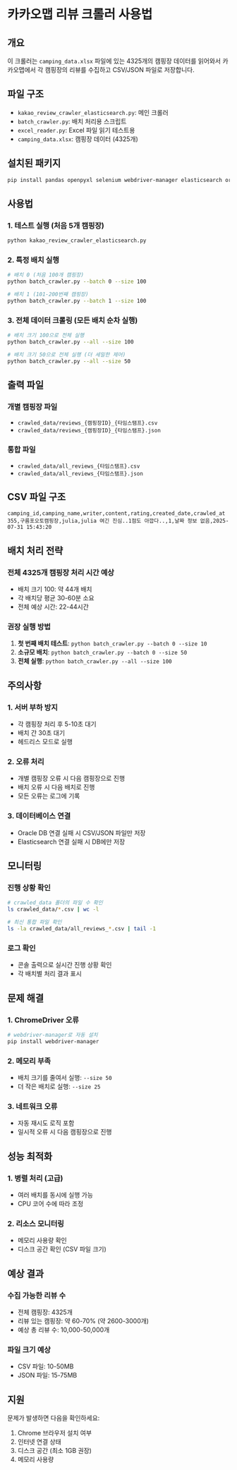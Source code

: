 # 카카오맵 리뷰 크롤러 사용법

## 개요
이 크롤러는 `camping_data.xlsx` 파일에 있는 4325개의 캠핑장 데이터를 읽어와서 카카오맵에서 각 캠핑장의 리뷰를 수집하고 CSV/JSON 파일로 저장합니다.

## 파일 구조
- `kakao_review_crawler_elasticsearch.py`: 메인 크롤러
- `batch_crawler.py`: 배치 처리용 스크립트
- `excel_reader.py`: Excel 파일 읽기 테스트용
- `camping_data.xlsx`: 캠핑장 데이터 (4325개)

## 설치된 패키지
```bash
pip install pandas openpyxl selenium webdriver-manager elasticsearch oracledb
```

## 사용법

### 1. 테스트 실행 (처음 5개 캠핑장)
```bash
python kakao_review_crawler_elasticsearch.py
```

### 2. 특정 배치 실행
```bash
# 배치 0 (처음 100개 캠핑장)
python batch_crawler.py --batch 0 --size 100

# 배치 1 (101-200번째 캠핑장)
python batch_crawler.py --batch 1 --size 100
```

### 3. 전체 데이터 크롤링 (모든 배치 순차 실행)
```bash
# 배치 크기 100으로 전체 실행
python batch_crawler.py --all --size 100

# 배치 크기 50으로 전체 실행 (더 세밀한 제어)
python batch_crawler.py --all --size 50
```

## 출력 파일

### 개별 캠핑장 파일
- `crawled_data/reviews_{캠핑장ID}_{타임스탬프}.csv`
- `crawled_data/reviews_{캠핑장ID}_{타임스탬프}.json`

### 통합 파일
- `crawled_data/all_reviews_{타임스탬프}.csv`
- `crawled_data/all_reviews_{타임스탬프}.json`

## CSV 파일 구조
```csv
camping_id,camping_name,writer,content,rating,created_date,crawled_at
355,구름포오토캠핑장,julia,julia 여긴 진심..1점도 아깝다..,1,날짜 정보 없음,2025-07-31 15:43:20
```

## 배치 처리 전략

### 전체 4325개 캠핑장 처리 시간 예상
- 배치 크기 100: 약 44개 배치
- 각 배치당 평균 30-60분 소요
- 전체 예상 시간: 22-44시간

### 권장 실행 방법
1. **첫 번째 배치 테스트**: `python batch_crawler.py --batch 0 --size 10`
2. **소규모 배치**: `python batch_crawler.py --batch 0 --size 50`
3. **전체 실행**: `python batch_crawler.py --all --size 100`

## 주의사항

### 1. 서버 부하 방지
- 각 캠핑장 처리 후 5-10초 대기
- 배치 간 30초 대기
- 헤드리스 모드로 실행

### 2. 오류 처리
- 개별 캠핑장 오류 시 다음 캠핑장으로 진행
- 배치 오류 시 다음 배치로 진행
- 모든 오류는 로그에 기록

### 3. 데이터베이스 연결
- Oracle DB 연결 실패 시 CSV/JSON 파일만 저장
- Elasticsearch 연결 실패 시 DB에만 저장

## 모니터링

### 진행 상황 확인
```bash
# crawled_data 폴더의 파일 수 확인
ls crawled_data/*.csv | wc -l

# 최신 통합 파일 확인
ls -la crawled_data/all_reviews_*.csv | tail -1
```

### 로그 확인
- 콘솔 출력으로 실시간 진행 상황 확인
- 각 배치별 처리 결과 표시

## 문제 해결

### 1. ChromeDriver 오류
```bash
# webdriver-manager로 자동 설치
pip install webdriver-manager
```

### 2. 메모리 부족
- 배치 크기를 줄여서 실행: `--size 50`
- 더 작은 배치로 실행: `--size 25`

### 3. 네트워크 오류
- 자동 재시도 로직 포함
- 일시적 오류 시 다음 캠핑장으로 진행

## 성능 최적화

### 1. 병렬 처리 (고급)
- 여러 배치를 동시에 실행 가능
- CPU 코어 수에 따라 조정

### 2. 리소스 모니터링
- 메모리 사용량 확인
- 디스크 공간 확인 (CSV 파일 크기)

## 예상 결과

### 수집 가능한 리뷰 수
- 전체 캠핑장: 4325개
- 리뷰 있는 캠핑장: 약 60-70% (약 2600-3000개)
- 예상 총 리뷰 수: 10,000-50,000개

### 파일 크기 예상
- CSV 파일: 10-50MB
- JSON 파일: 15-75MB

## 지원

문제가 발생하면 다음을 확인하세요:
1. Chrome 브라우저 설치 여부
2. 인터넷 연결 상태
3. 디스크 공간 (최소 1GB 권장)
4. 메모리 사용량 